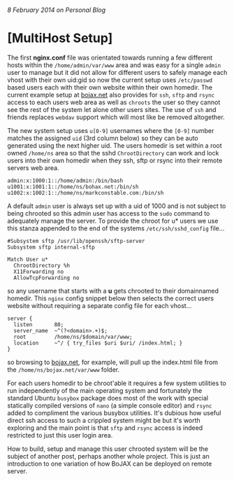 ######  8 February 2014 on Personal Blog

# [MultiHost Setup]

The first **nginx.conf** file was orientated towards running a few different
hosts within the `/home/admin/var/www` area and was easy for a single `admin`
user to manage but it did not allow for different users to safely manage each
vhost with their own uid:gid so now the current setup uses `/etc/passwd` based
users each with their own website within their own homedir. The current
example setup at [bojax.net] also provides for `ssh`, `sftp` and `rsync`
access to each users web area as well as `chroots` the user so they cannot
see the rest of the system let alone other users sites. The use of `ssh` and
friends replaces `webdav` support which will most like be removed altogether.

The new system setup uses `u[0-9]` usernames where the `[0-9]` number matches
the assigned `uid` (3rd column below) so they can be auto generated using the
next higher uid. The users homedir is set within a root owned `/home/ns` area
so that the sshd `ChrootDirectory` can work and lock users into their own
homedir when they ssh, sftp or rsync into their remote servers web area.

    admin:x:1000:1::/home/admin:/bin/bash
    u1001:x:1001:1::/home/ns/bohax.net:/bin/sh
    u1002:x:1002:1::/home/ns/markconstable.com:/bin/sh

A default `admin` user is always set up with a uid of 1000 and is not subject
to being chrooted so this admin user has access to the `sudo` command to
adequately manage the server. To provide the chroot for u* users we use this
stanza appended to the end of the systems `/etc/ssh/sshd_config` file...

    #Subsystem sftp /usr/lib/openssh/sftp-server
    Subsystem sftp internal-sftp

    Match User u*
      ChrootDirectory %h
      X11Forwarding no
      AllowTcpForwarding no

so any username that starts with a **u** gets chrooted to their domainnamed
homedir. This `nginx` config snippet below then selects the correct users
website without requiring a separate config file for each vhost...

    server {
      listen       80;
      server_name  ~^(?<domain>.+)$;
      root         /home/ns/$domain/var/www;
      location     ~^/ { try_files $uri $uri/ /index.html; }
    }

so browsing to [bojax.net], for example, will pull up the index.html file
from the `/home/ns/bojax.net/var/www` folder.

For each users homedir to be chroot'able it requires a few system utilities
to run independently of the main operating system and fortunately the standard
Ubuntu `busybox` package does most of the work with special statically
compiled versions of `nano` (a simple console editor) and `rsync` added to
compliment the various busybox utilities. It's dubious how useful direct ssh
access to such a crippled system might be but it's worth exploring and the
main point is that `sftp` and `rsync` access is indeed restricted to just this
user login area.

How to build, setup and manage this user chrooted system will be the subject
of another post, perhaps another whole project. This is just an introduction
to one variation of how BoJAX can be deployed on remote server.

[bojax.net]: http://bojax.net
